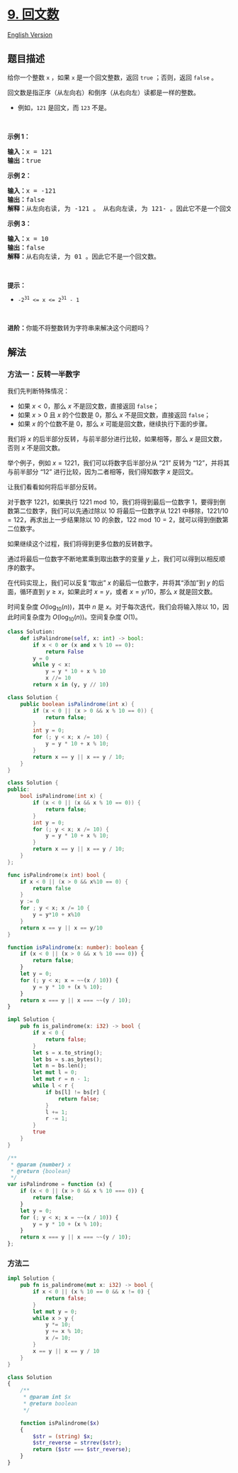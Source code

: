 # [9. 回文数](https://leetcode.cn/problems/palindrome-number)

[English Version](/solution/0000-0099/0009.Palindrome%20Number/README_EN.md)

## 题目描述

<!-- 这里写题目描述 -->

<p>给你一个整数 <code>x</code> ，如果 <code>x</code> 是一个回文整数，返回 <code>true</code> ；否则，返回 <code>false</code> 。</p>

<p>回文数是指正序（从左向右）和倒序（从右向左）读都是一样的整数。</p>

<ul>
	<li>例如，<code>121</code> 是回文，而 <code>123</code> 不是。</li>
</ul>

<p>&nbsp;</p>

<p><strong>示例 1：</strong></p>

<pre>
<strong>输入：</strong>x = 121
<strong>输出：</strong>true
</pre>

<p><strong>示例&nbsp;2：</strong></p>

<pre>
<strong>输入：</strong>x = -121
<strong>输出：</strong>false
<strong>解释：</strong>从左向右读, 为 -121 。 从右向左读, 为 121- 。因此它不是一个回文数。
</pre>

<p><strong>示例 3：</strong></p>

<pre>
<strong>输入：</strong>x = 10
<strong>输出：</strong>false
<strong>解释：</strong>从右向左读, 为 01 。因此它不是一个回文数。
</pre>

<p>&nbsp;</p>

<p><strong>提示：</strong></p>

<ul>
	<li><code>-2<sup>31</sup>&nbsp;&lt;= x &lt;= 2<sup>31</sup>&nbsp;- 1</code></li>
</ul>

<p>&nbsp;</p>

<p><strong>进阶：</strong>你能不将整数转为字符串来解决这个问题吗？</p>

## 解法

### 方法一：反转一半数字

我们先判断特殊情况：

-   如果 $x \lt 0$，那么 $x$ 不是回文数，直接返回 `false`；
-   如果 $x \gt 0$ 且 $x$ 的个位数是 $0$，那么 $x$ 不是回文数，直接返回 `false`；
-   如果 $x$ 的个位数不是 $0$，那么 $x$ 可能是回文数，继续执行下面的步骤。

我们将 $x$ 的后半部分反转，与前半部分进行比较，如果相等，那么 $x$ 是回文数，否则 $x$ 不是回文数。

举个例子，例如 $x = 1221$，我们可以将数字后半部分从 “21” 反转为 “12”，并将其与前半部分 “12” 进行比较，因为二者相等，我们得知数字 $x$ 是回文。

让我们看看如何将后半部分反转。

对于数字 $1221$，如果执行 $1221 \bmod 10$，我们将得到最后一位数字 $1$，要得到倒数第二位数字，我们可以先通过除以 $10$ 将最后一位数字从 $1221$ 中移除，$1221 / 10 = 122$，再求出上一步结果除以 $10$ 的余数，$122 \bmod 10 = 2$，就可以得到倒数第二位数字。

如果继续这个过程，我们将得到更多位数的反转数字。

通过将最后一位数字不断地累乘到取出数字的变量 $y$ 上，我们可以得到以相反顺序的数字。

在代码实现上，我们可以反复“取出” $x$ 的最后一位数字，并将其“添加”到 $y$ 的后面，循环直到 $y \ge x$，如果此时 $x = y$，或者 $x = y / 10$，那么 $x$ 就是回文数。

时间复杂度 $O(\log_{10}(n))$，其中 $n$ 是 $x$。对于每次迭代，我们会将输入除以 $10$，因此时间复杂度为 $O(\log_{10}(n))$。空间复杂度 $O(1)$。

<!-- tabs:start -->

```python
class Solution:
    def isPalindrome(self, x: int) -> bool:
        if x < 0 or (x and x % 10 == 0):
            return False
        y = 0
        while y < x:
            y = y * 10 + x % 10
            x //= 10
        return x in (y, y // 10)
```

```java
class Solution {
    public boolean isPalindrome(int x) {
        if (x < 0 || (x > 0 && x % 10 == 0)) {
            return false;
        }
        int y = 0;
        for (; y < x; x /= 10) {
            y = y * 10 + x % 10;
        }
        return x == y || x == y / 10;
    }
}
```

```cpp
class Solution {
public:
    bool isPalindrome(int x) {
        if (x < 0 || (x && x % 10 == 0)) {
            return false;
        }
        int y = 0;
        for (; y < x; x /= 10) {
            y = y * 10 + x % 10;
        }
        return x == y || x == y / 10;
    }
};
```

```go
func isPalindrome(x int) bool {
	if x < 0 || (x > 0 && x%10 == 0) {
		return false
	}
	y := 0
	for ; y < x; x /= 10 {
		y = y*10 + x%10
	}
	return x == y || x == y/10
}
```

```ts
function isPalindrome(x: number): boolean {
    if (x < 0 || (x > 0 && x % 10 === 0)) {
        return false;
    }
    let y = 0;
    for (; y < x; x = ~~(x / 10)) {
        y = y * 10 + (x % 10);
    }
    return x === y || x === ~~(y / 10);
}
```

```rust
impl Solution {
    pub fn is_palindrome(x: i32) -> bool {
        if x < 0 {
            return false;
        }
        let s = x.to_string();
        let bs = s.as_bytes();
        let n = bs.len();
        let mut l = 0;
        let mut r = n - 1;
        while l < r {
            if bs[l] != bs[r] {
                return false;
            }
            l += 1;
            r -= 1;
        }
        true
    }
}
```

```js
/**
 * @param {number} x
 * @return {boolean}
 */
var isPalindrome = function (x) {
    if (x < 0 || (x > 0 && x % 10 === 0)) {
        return false;
    }
    let y = 0;
    for (; y < x; x = ~~(x / 10)) {
        y = y * 10 + (x % 10);
    }
    return x === y || x === ~~(y / 10);
};
```

<!-- tabs:end -->

### 方法二

<!-- tabs:start -->

```rust
impl Solution {
    pub fn is_palindrome(mut x: i32) -> bool {
        if x < 0 || (x % 10 == 0 && x != 0) {
            return false;
        }
        let mut y = 0;
        while x > y {
            y *= 10;
            y += x % 10;
            x /= 10;
        }
        x == y || x == y / 10
    }
}
```

```php
class Solution
{
    /**
     * @param int $x
     * @return boolean
     */

    function isPalindrome($x)
    {
        $str = (string) $x;
        $str_reverse = strrev($str);
        return ($str === $str_reverse);
    }
}
```

<!-- tabs:end -->

<!-- end -->
